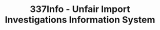 ---
bigquery: https://console.cloud.google.com/bigquery?p=patents-public-data&d=usitc_investigations&page=dataset&project=sheets-management-319211
citation: US International Trade Commission 337Info Unfair Import Investigations Information
  System
contributors: US International Trade Comission
cost: None
description: US International Trade Commission 337Info Unfair Import Investigations
  Information System contains data on investigations done under Section 337. Section
  337 declares the infringement of certain statutory intellectual property rights
  and other forms of unfair competition in import trade to be unlawful practices.
  Most Section 337 investigations involve allegations of patent or registered trademark
  infringement.
documentation: FAQ and tutorial available on the site
last_edit: Mon, 04 Apr 2022 19:10:40 GMT
location: https://pubapps2.usitc.gov/337external/
maintained_by: US International Trade Comission
schema_fields: '[''dateCreated'', ''gcAttorney'', ''id'', ''title'', ''markmanHearing'',
  ''investigationTermDate'', ''patentNumber'', ''complainant'', ''endDateMarkmanHearing'',
  ''finalIdOnViolationIssue'', ''finalIdOnViolationDue'', ''teoProceedingInvolved'',
  ''aljAssigned'', ''currentStatus'', ''respondent'', ''investigationNo'', ''currentActiveALJ'',
  ''docketNo'', ''patentNumbers'', ''htsNumbers'', ''reportingRequirements'', ''ouiiAttorney'',
  ''actualEndDateEvidHear'', ''internalRemand'', ''cafcAppeals'', ''copyrightNumbers'',
  ''scheduledStartDateEvidHear'', ''invUnfairAct'', ''teoReliefGranted'', ''lastUpdated'',
  ''teoIdIssueDate'', ''targetDate'', ''publication_number'', ''actualStartDateEvidHear'',
  ''trademarkNumbers'', ''finalDetNoViolation'', ''dateOfPublicationFrNotice'', ''issueDateOtherNonFinal'',
  ''finalDetViolation'', ''teoIdDueDate'', ''scheduledEndDateEvidHear'', ''dateComplaintFiled'',
  ''ouiiParticipation'', ''investigationType'', ''startDateMarkmanHearing'']'
shortname: unfair_import_investigations
tags:
- import
- legal
- trade
timeframe: 2008-2021 (prior to 2008 downloadable as a JSON file)
title: 337Info - Unfair Import Investigations Information System
uuid: 2721f5ec-e599-4890-9265-9706719fc71e
---